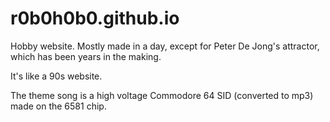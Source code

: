 # r0b0h0b0.github.io
Hobby website. Mostly made in a day, except for Peter De Jong's attractor, which has been years in the making.

It's like a 90s website.

The theme song is a high voltage Commodore 64 SID (converted to mp3) made on the 6581 chip.
